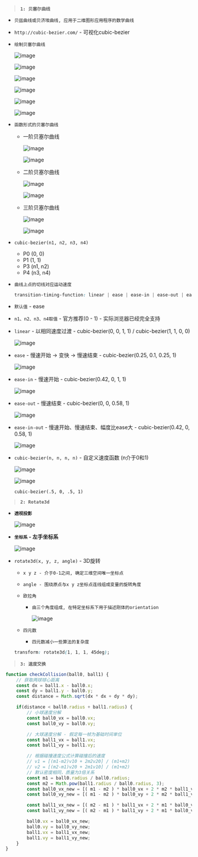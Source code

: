 > **`1: 贝塞尔曲线`**

- `贝兹曲线或贝济埃曲线, 应用于二维图形应用程序的数学曲线`

- `http://cubic-bezier.com/` - 可视化cubic-bezier

- `绘制贝塞尔曲线`

    ![image](./bezier1.png)

    ![image](./bezier2.png)

    ![image](./bezier3.png)

    ![image](./bezier4.png)

    ![image](./bezier5.png)

    ![image](./bezier6.png)

- `函数形式的贝塞尔曲线`

    - 一阶贝塞尔曲线

      ![image](./func1.gif)

      ![image](./move1.gif)

    - 二阶贝塞尔曲线

      ![image](./func2.gif)

      ![image](./move2.gif)

    - 三阶贝塞尔曲线

      ![image](./func3.gif)

      ![image](./move3.gif)

- `cubic-bezier(n1, n2, n3, n4)`
    - P0 (0, 0)
    - P1 (1, 1)
    - P3 (n1, n2)
    - P4 (n3, n4)

- `曲线上点的切线对应运动速度`

  ```css
  transition-timing-function: linear | ease | ease-in | ease-out | ease-in-out | cubic-bezier(n1, n2, n3, n4);
  ```

- `默认值` - ease

- `n1、n2、n3、n4取值` - 官方推荐(0 - 1) - 实际浏览器已经完全支持

- `linear` - 以相同速度过渡 - cubic-bezier(0, 0, 1, 1) / cubic-bezier(1, 1, 0, 0)

    ![image](./linear.png)

- `ease` - 慢速开始 -> 变快 -> 慢速结束 - cubic-bezier(0.25, 0.1, 0.25, 1)

    ![image](./ease.png)

- `ease-in` - 慢速开始 - cubic-bezier(0.42, 0, 1, 1)

    ![image](./ease-in.png)

- `ease-out` - 慢速结束 - cubic-bezier(0, 0, 0.58, 1)

    ![image](./ease-out.png)

- `ease-in-out` - 慢速开始、慢速结束、幅度比ease大 - cubic-bezier(0.42, 0, 0.58, 1)

    ![image](./ease-in-out.png)

- `cubic-bezier(n, n, n, n)` - 自定义速度函数 (n介于0和1)

    ![image](./3.gif)

    ![image](./run.png)

    `cubic-bezier(.5, 0, .5, 1)`

> **`2: Rotate3d`**

- **`透视投影`**

  ![image](./camera.png)

- **`坐标系` - 左手坐标系**

  ![image](./left.png)

- `rotate3d(x, y, z, angle)` - 3D旋转
    - `x y z - 介于0-1之间, 确定三维空间唯一坐标点`

    - `angle - 围绕原点与x y z坐标点连线组成变量的旋转角度`

    - `欧拉角`
        - `由三个角度组成, 在特定坐标系下用于描述刚体的orientation`

            ![image](./222.gif)

    - `四元数`
        - `四元数减小一些算法的复杂度`

    ```css
    transform: rotate3d(1, 1, 1, 45deg);
    ```

> **`3: 速度交换`**
```javascript
function checkCollision(ball0, ball1) {
    // 获取两球球心距离
    const dx = ball1.x - ball0.x;
    const dy = ball1.y - ball0.y;
    const distance = Math.sqrt(dx * dx + dy * dy);

    if(distance < ball0.radius + ball1.radius) {
        // 小球速度分解
        const ball0_vx = ball0.vx;
        const ball0_vy = ball0.vy;

        // 大球速度分解 - 假定每一帧为基础时间单位
        const ball1_vx = ball1.vx;
        const ball1_vy = ball1.vy;

        // 根据碰撞速度公式计算碰撞后的速度
        // v1 = [(m1-m2)v10 + 2m2v20] / (m1+m2)
        // v2 = [(m2-m1)v20 + 2m1v10] / (m1+m2)
        // 默认密度相同，质量为3倍关系
        const m1 = ball0.radius / ball0.radius;
        const m2 = Math.pow(ball1.radius / ball0.radius, 3);
        const ball0_vx_new = [( m1 - m2 ) * ball0_vx + 2 * m2 * ball1_vx] / (m1 + m2);
        const ball0_vy_new = [( m1 - m2 ) * ball0_vy + 2 * m2 * ball1_vy] / (m1 + m2);

        const ball1_vx_new = [( m2 - m1 ) * ball1_vx + 2 * m1 * ball0_vx] / (m1 + m2);
        const ball1_vy_new = [( m2 - m1 ) * ball1_vy + 2 * m1 * ball0_vy] / (m1 + m2);

        ball0.vx = ball0_vx_new;
        ball0.vy = ball0_vy_new;
        ball1.vx = ball1_vx_new;
        ball1.vy = ball1_vy_new;
    }
}
```
